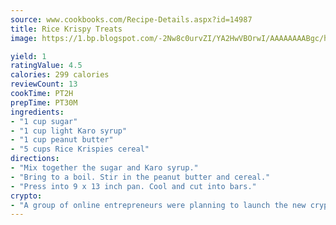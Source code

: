 ```yaml
---
source: www.cookbooks.com/Recipe-Details.aspx?id=14987
title: Rice Krispy Treats
image: https://1.bp.blogspot.com/-2Nw8c0urvZI/YA2HwVBOrwI/AAAAAAAABgc/hcoCuYbLRGghREWYfHLERS8jzKEXzVPXwCLcBGAsYHQ/s154/14.png

yield: 1
ratingValue: 4.5
calories: 299 calories
reviewCount: 13
cookTime: PT2H
prepTime: PT30M
ingredients:
- "1 cup sugar"
- "1 cup light Karo syrup"
- "1 cup peanut butter"
- "5 cups Rice Krispies cereal"
directions:
- "Mix together the sugar and Karo syrup."
- "Bring to a boil. Stir in the peanut butter and cereal."
- "Press into 9 x 13 inch pan. Cool and cut into bars."
crypto:
- "A group of online entrepreneurs were planning to launch the new cryptocurrency on Thursday."
---
```

